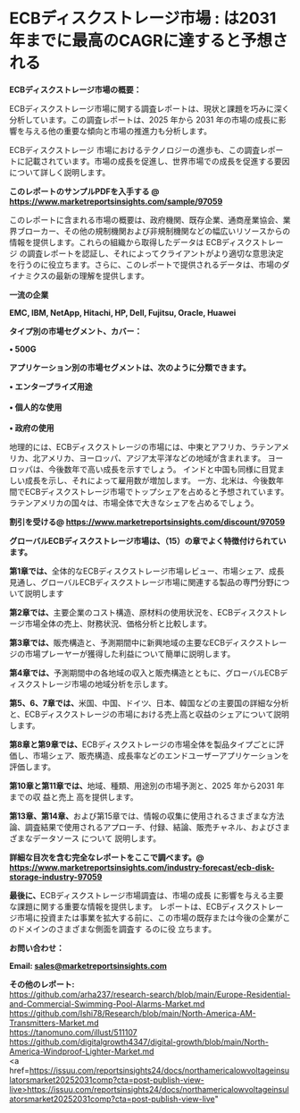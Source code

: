# ECBディスクストレージ市場 : は2031年までに最高のCAGRに達すると予想される

<strong><b>ECBディスクストレージ市場の概要：</b></strong>

ECBディスクストレージ市場に関する調査レポートは、現状と課題を巧みに深く分析しています。この調査レポートは、2025 年から 2031 年の市場の成長に影響を与える他の重要な傾向と市場の推進力も分析します。

ECBディスクストレージ 市場におけるテクノロジーの進歩も、この調査レポートに記載されています。市場の成長を促進し、世界市場での成長を促進する要因について詳しく説明します。

<strong>このレポートのサンプルPDFを入手する @ <a href=https://www.marketreportsinsights.com/sample/97059>https://www.marketreportsinsights.com/sample/97059</a></strong>

このレポートに含まれる市場の概要は、政府機関、既存企業、通商産業協会、業界ブローカー、その他の規制機関および非規制機関などの幅広いリソースからの情報を提供します。これらの組織から取得したデータは ECBディスクストレージ の調査レポートを認証し、それによってクライアントがより適切な意思決定を行うのに役立ちます。さらに、このレポートで提供されるデータは、市場のダイナミクスの最新の理解を提供します。

<strong>一流の企業</strong>

<strong><b>EMC, IBM, NetApp, Hitachi, HP, Dell, Fujitsu, Oracle, Huawei</b></strong>

<strong><b>タイプ別の市場セグメント、カバー：</b></strong>

<strong>• 500G</strong>

<strong><b>アプリケーション別の市場セグメントは、次のように分類できます。</b></strong>

<strong>• エンタープライズ用途<br><br>• 個人的な使用<br><br>• 政府の使用</strong>

 地理的には、ECBディスクストレージの市場には、中東とアフリカ、ラテンアメリカ、北アメリカ、ヨーロッパ、アジア太平洋などの地域が含まれます。 ヨーロッパは、今後数年で高い成長を示すでしょう。 インドと中国も同様に目覚ましい成長を示し、それによって雇用数が増加します。 一方、北米は、今後数年間でECBディスクストレージ市場でトップシェアを占めると予想されています。 ラテンアメリカの国々は、市場全体で大きなシェアを占めるでしょう。

<strong>割引を受ける@ <a href=https://www.marketreportsinsights.com/discount/97059>https://www.marketreportsinsights.com/discount/97059</a></strong>

<strong><b>グローバルECBディスクストレージ市場は、（15）の章でよく特徴付けられています。</b></strong>

<strong><b>第</b></strong><strong><b>1章では、</b></strong>全体的なECBディスクストレージ市場レビュー、市場シェア、成長見通し、グローバルECBディスクストレージ市場に関連する製品の専門分野について説明します

<strong><b>第2章では、</b></strong>主要企業のコスト構造、原材料の使用状況を、ECBディスクストレージ市場全体の売上、財務状況、価格分析と比較します。

<strong><b>第3章では、</b></strong>販売構造と、予測期間中に新興地域の主要なECBディスクストレージの市場プレーヤーが獲得した利益について簡単に説明します。

<strong><b>第4章では、</b></strong>予測期間中の各地域の収入と販売構造とともに、グローバルECBディスクストレージ市場の地域分析を示します。

<strong><b>第5、6、7章では、</b></strong>米国、中国、ドイツ、日本、韓国などの主要国の詳細な分析と、ECBディスクストレージの市場における売上高と収益のシェアについて説明します。

<strong><b>第8章と第9章では、</b></strong>ECBディスクストレージの市場全体を製品タイプごとに評価し、市場シェア、販売構造、成長率などのエンドユーザーアプリケーションを評価します。

<strong><b>第10章と第11章では、</b></strong>地域、種類、用途別の市場予測と、2025 年から2031 年までの収 益と売上 高を提供します。

<strong><b>第13章、第14章、</b></strong>および第15章では、情報の収集に使用されるさまざまな方法論、調査結果で使用されるアプローチ、付録、結論、販売チャネル、およびさまざまなデータソース について 説明します。

<strong>詳細な目次を含む完全なレポートをここで調べます。@ <a href=https://www.marketreportsinsights.com/industry-forecast/ecb-disk-storage-industry-97059>https://www.marketreportsinsights.com/industry-forecast/ecb-disk-storage-industry-97059</a></strong>

<strong><b>最後に、</b></strong>ECBディスクストレージ市場調査は、市場の成長 に影響を</a>与える主要な課題に関する重要な情報を提供します。 レポートは、ECBディスクストレージ市場に投資または事業を拡大する前に、この市場の既存または今後の企業がこのドメインのさまざまな側面を調査す るのに役 立ちます。

<strong><b>お問い合わせ：</b></strong>

<strong>Email: </strong><a href=mailto:sales@marketreportsinsights.com><strong>sales@marketreportsinsights.com</strong></a>

<strong>その他のレポート:</strong>
<br>
<a href=https://github.com/arha237/research-search/blob/main/Europe-Residential-and-Commercial-Swimming-Pool-Alarms-Market.md>https://github.com/arha237/research-search/blob/main/Europe-Residential-and-Commercial-Swimming-Pool-Alarms-Market.md</a>
<br>
<a href=https://github.com/Ishi78/Research/blob/main/North-America-AM-Transmitters-Market.md>https://github.com/Ishi78/Research/blob/main/North-America-AM-Transmitters-Market.md</a>
<br>
<a href=https://tanomuno.com/illust/511107>https://tanomuno.com/illust/511107</a>
<br>
<a href=https://github.com/digitalgrowth4347/digital-growth/blob/main/North-America-Windproof-Lighter-Market.md>https://github.com/digitalgrowth4347/digital-growth/blob/main/North-America-Windproof-Lighter-Market.md</a>
<br>
<a href=https://issuu.com/reportsinsights24/docs/northamericalowvoltageinsulatorsmarket20252031comp?cta=post-publish-view-live>https://issuu.com/reportsinsights24/docs/northamericalowvoltageinsulatorsmarket20252031comp?cta=post-publish-view-live</a>"
